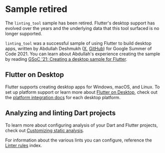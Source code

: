 # Sample retired

The `linting_tool` sample has been retired.
Flutter's desktop support has evolved over the years and
the underlying data that this tool surfaced is no longer supported.

`linting_tool` was a successful sample of using Flutter to build desktop apps,
written by Abdullah Deshmukh ([X][], [GitHub][]) for Google Summer of Code 2021.
You can learn about Abdullah's experience creating the sample
by reading [GSoC '21: Creating a desktop sample for Flutter][medium].

[X]: https://x.com/abdullahzakir99
[GitHub]: https://github.com/abd99
[medium]: https://medium.com/flutter/gsoc-21-creating-a-desktop-sample-for-flutter-7d77e74812d6

## Flutter on Desktop

Flutter supports creating desktop apps for Windows, macOS, and Linux.
To set up platform support or learn more about [Flutter on Desktop][],
check out the [platform integration docs][] for each desktop platform.

[Flutter on Desktop]: https://flutter.dev/multi-platform/desktop
[platform integration docs]: https://docs.flutter.dev/platform-integration/desktop

## Analyzing and linting Dart projects

To learn more about configuring analysis of your Dart and Flutter projects,
check out [Customizing static analysis][].

For information about the various lints you can configure,
reference the [Linter rules][] index.

[Customizing static analysis]: https://dart.dev/tools/analysis
[Linter rules]: https://dart.dev/lints
